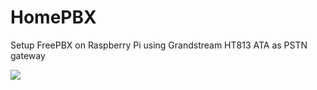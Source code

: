 # HomePBX
Setup FreePBX on Raspberry Pi using Grandstream HT813 ATA as PSTN gateway

<img src=https://github.com/glmck13/WheresWaldo/blob/main/drawing.png>  
